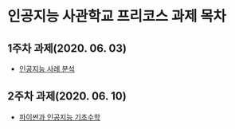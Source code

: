 # **인공지능 사관학교 프리코스 과제 목차**

## **1주차 과제(2020. 06. 03)**
* [인공지능 사례 분석](https://github.com/MonteChristo-Kor/KwangJu_AI_School/blob/master/Report_Week_1.ipynb)
## **2주차 과제(2020. 06. 10)**
* [파이썬과 인공지능 기초수학](https://github.com/MonteChristo-Kor/KwangJu_AI_School/blob/master/Report_Week_2.ipynb)
